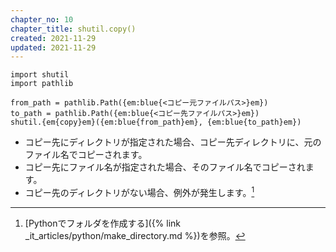 ```yaml
---
chapter_no: 10
chapter_title: shutil.copy()
created: 2021-11-29
updated: 2021-11-29
---
```

```
import shutil
import pathlib

from_path = pathlib.Path({em:blue{<コピー元ファイルパス>}em})
to_path = pathlib.Path({em:blue{<コピー先ファイルパス>}em})
shutil.{em{copy}em}({em:blue{from_path}em}, {em:blue{to_path}em})
```
- コピー先にディレクトリが指定された場合、コピー先ディレクトリに、元のファイル名でコピーされます。
- コピー先にファイル名が指定された場合、そのファイル名でコピーされます。
- コピー先のディレクトリがない場合、例外が発生します。[^mkdir]

[^mkdir]: [Pythonでフォルダを作成する]({% link _it_articles/python/make_directory.md %})を参照。